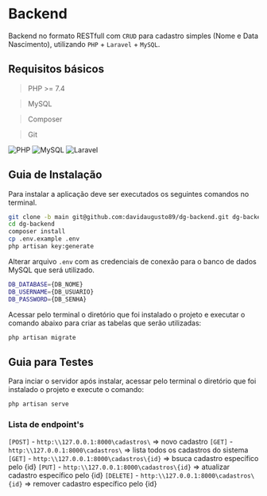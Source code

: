 # Backend

Backend no formato RESTfull com `CRUD` para cadastro simples (Nome e Data Nascimento), utilizando `PHP` + `Laravel` + `MySQL`.

## Requisitos básicos

> PHP >= 7.4

> MySQL

> Composer

> Git

![PHP](https://img.shields.io/badge/PHP-777BB4?style=for-the-badge&logo=php&logoColor=white) ![MySQL](https://img.shields.io/badge/MySQL-00000F?style=for-the-badge&logo=mysql&logoColor=white) ![Laravel](https://img.shields.io/badge/Laravel-FF2D20?style=for-the-badge&logo=laravel&logoColor=white)

## Guia de Instalação


Para instalar a aplicação deve ser executados os seguintes comandos no terminal.

```sh
git clone -b main git@github.com:davidaugusto89/dg-backend.git dg-backend
cd dg-backend
composer install
cp .env.example .env
php artisan key:generate
```

Alterar arquivo `.env` com as credenciais de conexão para o banco de dados MySQL que será utilizado.

```sh
DB_DATABASE={DB_NOME}
DB_USERNAME={DB_USUARIO}
DB_PASSWORD={DB_SENHA}
```

Acessar pelo terminal o diretório que foi instalado o projeto e executar o comando abaixo para criar as tabelas que serão utilizadas:

```sh
php artisan migrate
```


## Guia para Testes
Para inciar o servidor após instalar, acessar pelo terminal o diretório que foi instalado o projeto e execute o comando:

```sh
php artisan serve
```

### Lista de endpoint's

`[POST]` - `http:\\127.0.0.1:8000\cadastros\` => novo cadastro
`[GET]` - `http:\\127.0.0.1:8000\cadastros\` => lista todos os cadastros do sistema
`[GET]` - `http:\\127.0.0.1:8000\cadastros\{id}` => bsuca cadastro específico pelo {id}
`[PUT]` - `http:\\127.0.0.1:8000\cadastros\{id}` => atualizar cadastro específico pelo {id}
`[DELETE]` - `http:\\127.0.0.1:8000\cadastros\{id}` => remover cadastro específico pelo {id}
